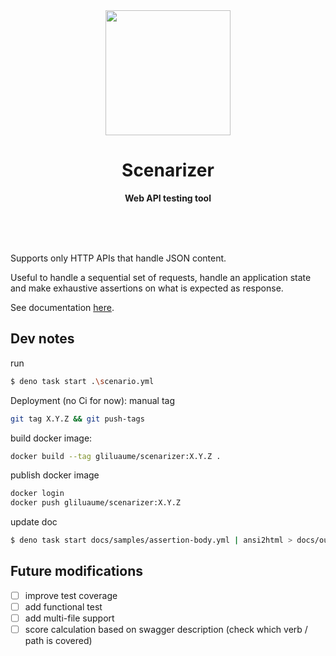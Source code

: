 <div align="center">
	<img src="docs/icon.ico" width="200" height="200">
	<h1>Scenarizer</h1>
	<p>
		<b>Web API testing tool</b>
	</p>
	<br>
	<br>
	<br>
</div>

Supports only HTTP APIs that handle JSON content.

Useful to handle a sequential set of requests, handle an application state and make exhaustive assertions on what is expected as response.

See documentation [here](https://gliluaume.github.io/scenarizer).


##  Dev notes
run
```bash
$ deno task start .\scenario.yml
```

Deployment (no Ci for now):
manual tag
```bash
git tag X.Y.Z && git push-tags
```

build docker image:
```bash
docker build --tag gliluaume/scenarizer:X.Y.Z .
```

publish docker image
```bash
docker login
docker push gliluaume/scenarizer:X.Y.Z
```

update doc
```bash
$ deno task start docs/samples/assertion-body.yml | ansi2html > docs/output-samples/assertion-body.html
```

## Future modifications
- [ ] improve test coverage
- [ ] add functional test
- [ ] add multi-file support
- [ ] score calculation based on swagger description (check which verb / path is covered)
